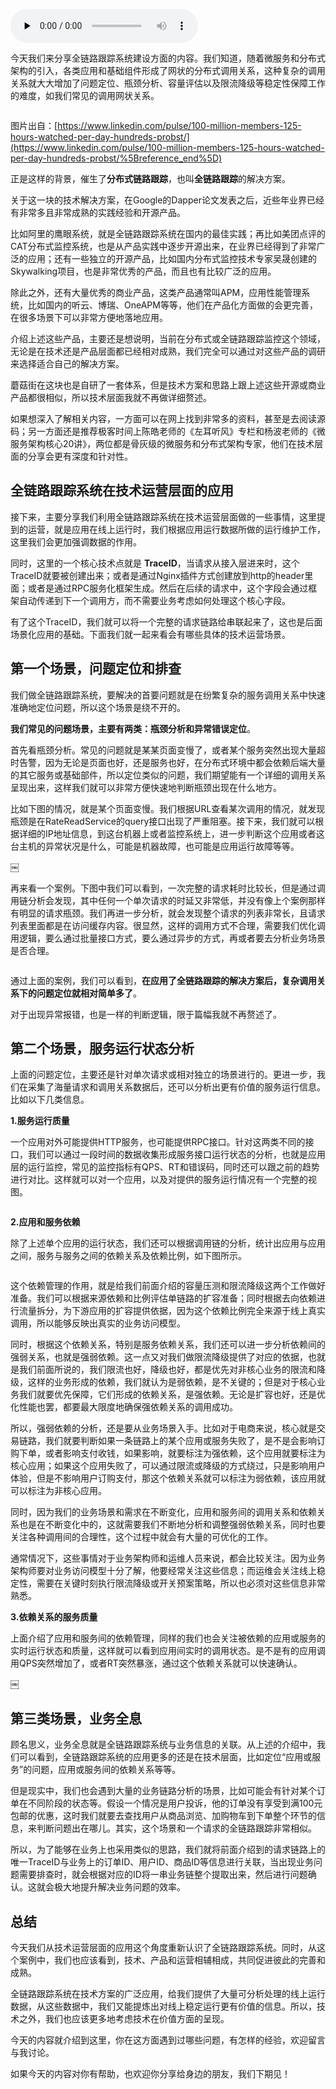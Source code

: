 <audio id="audio" title="26 | 稳定性实践：全链路跟踪系统，技术运营能力的体现" controls="" preload="none"><source id="mp3" src="https://static001.geekbang.org/resource/audio/32/a1/32dd3c428f8bfb3aeab6c4d1c8b3caa1.mp3"></audio>

今天我们来分享全链路跟踪系统建设方面的内容。我们知道，随着微服务和分布式架构的引入，各类应用和基础组件形成了网状的分布式调用关系，这种复杂的调用关系就大大增加了问题定位、瓶颈分析、容量评估以及限流降级等稳定性保障工作的难度，如我们常见的调用网状关系。

<img src="https://static001.geekbang.org/resource/image/4c/f6/4c034ffe82db8509f252218f632ec2f6.png" alt="" />

图片出自：[https://www.linkedin.com/pulse/100-million-members-125-hours-watched-per-day-hundreds-probst/](https://www.linkedin.com/pulse/100-million-members-125-hours-watched-per-day-hundreds-probst/%5Breference_end%5D)

正是这样的背景，催生了**分布式链路跟踪**，也叫**全链路跟踪**的解决方案。

关于这一块的技术解决方案，在Google的Dapper论文发表之后，近些年业界已经有非常多且非常成熟的实践经验和开源产品。

比如阿里的鹰眼系统，就是全链路跟踪系统在国内的最佳实践；再比如美团点评的CAT分布式监控系统，也是从产品实践中逐步开源出来，在业界已经得到了非常广泛的应用；还有一些独立的开源产品，比如国内分布式监控技术专家吴晟创建的Skywalking项目，也是非常优秀的产品，而且也有比较广泛的应用。

除此之外，还有大量优秀的商业产品，这类产品通常叫APM，应用性能管理系统，比如国内的听云、博瑞、OneAPM等等，他们在产品化方面做的会更完善，在很多场景下可以非常方便地落地应用。

介绍上述这些产品，主要还是想说明，当前在分布式或全链路跟踪监控这个领域，无论是在技术还是产品层面都已经相对成熟，我们完全可以通过对这些产品的调研来选择适合自己的解决方案。

蘑菇街在这块也是自研了一套体系，但是技术方案和思路上跟上述这些开源或商业产品都很相似，所以技术层面我就不再做详细赘述。

如果想深入了解相关内容，一方面可以在网上找到非常多的资料，甚至是去阅读源码；另一方面还是推荐极客时间上陈皓老师的《左耳听风》专栏和杨波老师的《微服务架构核心20讲》，两位都是骨灰级的微服务和分布式架构专家，他们在技术层面的分享会更有深度和针对性。

## 全链路跟踪系统在技术运营层面的应用

接下来，主要分享我们利用全链路跟踪系统在技术运营层面做的一些事情，这里提到的运营，就是应用在线上运行时，我们根据应用运行数据所做的运行维护工作，这里我们会更加强调数据的作用。

同时，这里的一个核心技术点就是 **TraceID**，当请求从接入层进来时，这个TraceID就要被创建出来；或者是通过Nginx插件方式创建放到http的header里面；或者是通过RPC服务化框架生成。然后在后续的请求中，这个字段会通过框架自动传递到下一个调用方，而不需要业务考虑如何处理这个核心字段。

有了这个TraceID，我们就可以将一个完整的请求链路给串联起来了，这也是后面场景化应用的基础。下面我们就一起来看会有哪些具体的技术运营场景。

## **第一个场景，问题定位和排查**

我们做全链路跟踪系统，要解决的首要问题就是在纷繁复杂的服务调用关系中快速准确地定位问题，所以这个场景是绕不开的。

**我们常见的问题场景，主要有两类：瓶颈分析和异常错误定位**。

首先看瓶颈分析。常见的问题就是某某页面变慢了，或者某个服务突然出现大量超时告警，因为无论是页面也好，还是服务也好，在分布式环境中都会依赖后端大量的其它服务或基础部件，所以定位类似的问题，我们期望能有一个详细的调用关系呈现出来，这样我们就可以非常方便快速地判断瓶颈出现在什么地方。

比如下图的情况，就是某个页面变慢。我们根据URL查看某次调用的情况，就发现瓶颈是在RateReadService的query接口出现了严重阻塞。接下来，我们就可以根据详细的IP地址信息，到这台机器上或者监控系统上，进一步判断这个应用或者这台主机的异常状况是什么，可能是机器故障，也可能是应用运行故障等等。

￼<img src="https://static001.geekbang.org/resource/image/9f/37/9f4ebfd7abe8f1ee76c978492c37ca37.jpeg" alt="" />

再来看一个案例。下图中我们可以看到，一次完整的请求耗时比较长，但是通过调用链分析会发现，其中任何一个单次请求的时延又非常低，并没有像上个案例那样有明显的请求瓶颈。我们再进一步分析，就会发现整个请求的列表非常长，且请求列表里面都是在访问缓存内容。很显然，这样的调用方式不合理，需要我们优化调用逻辑，要么通过批量接口方式，要么通过异步的方式，再或者要去分析业务场景是否合理。

<img src="https://static001.geekbang.org/resource/image/af/23/affe0cc8c37b7c84b94f85000deecf23.jpeg" alt="" />

通过上面的案例，我们可以看到，**在应用了全链路跟踪的解决方案后，复杂调用关系下的问题定位就相对简单多了**。

对于出现异常报错，也是一样的判断逻辑，限于篇幅我就不再赘述了。

## **第二个场景，服务运行状态分析**

上面的问题定位，主要还是针对单次请求或相对独立的场景进行的。更进一步，我们在采集了海量请求和调用关系数据后，还可以分析出更有价值的服务运行信息。比如以下几类信息。

**1.服务运行质量**

一个应用对外可能提供HTTP服务，也可能提供RPC接口。针对这两类不同的接口，我们可以通过一段时间的数据收集形成服务接口运行状态的分析，也就是应用层的运行监控，常见的监控指标有QPS、RT和错误码，同时还可以跟之前的趋势进行对比。这样就可以对一个应用，以及对提供的服务运行情况有一个完整的视图。

<img src="https://static001.geekbang.org/resource/image/7f/2e/7f0897395183ca37b613ab76071ccc2e.png" alt="" />

**2.应用和服务依赖**

除了上述单个应用的运行状态，我们还可以根据调用链的分析，统计出应用与应用之间，服务与服务之间的依赖关系及依赖比例，如下图所示。

<img src="https://static001.geekbang.org/resource/image/a7/97/a74dc9de0192d01e732f8e3d6b2db797.png" alt="" />

这个依赖管理的作用，就是给我们前面介绍的容量压测和限流降级这两个工作做好准备。我们可以根据来源依赖和比例评估单链路的扩容准备；同时根据去向依赖进行流量拆分，为下游应用的扩容提供依据，因为这个依赖比例完全来源于线上真实调用，所以能够反映出真实的业务访问模型。

同时，根据这个依赖关系，特别是服务依赖关系，我们还可以进一步分析依赖间的强弱关系，也就是强弱依赖。这一点又对我们做限流降级提供了对应的依据，也就是我们前面所说的，我们限流也好，降级也好，都是优先对非核心业务的限流和降级，这样的业务形成的依赖，我们就认为是弱依赖，是不关键的；但是对于核心业务我们就要优先保障，它们形成的依赖关系，是强依赖。无论是扩容也好，还是优化性能也罢，都要最大限度地确保强依赖关系的调用成功。

所以，强弱依赖的分析，还是要从业务场景入手。比如对于电商来说，核心就是交易链路，我们就要判断如果一条链路上的某个应用或服务失败了，是不是会影响订购下单，或者影响支付收钱，如果影响，就要标注为强依赖，这个应用就要标注为核心应用；如果这个应用失败了，可以通过限流或降级的方式绕过，只是影响用户体验，但是不影响用户订购支付，那这个依赖关系就可以标注为弱依赖，该应用就可以标注为非核心应用。

同时，因为我们的业务场景和需求在不断变化，应用和服务间的调用关系和依赖关系也是在不断变化中的，这就需要我们不断地分析和调整强弱依赖关系，同时也要关注各种调用间的合理性，这个过程中就会有大量的可优化的工作。

通常情况下，这些事情对于业务架构师和运维人员来说，都会比较关注。因为业务架构师要对业务访问模型十分了解，他要经常关注这些信息；而运维会关注线上稳定性，需要在关键时刻执行限流降级或开关预案策略，所以也必须对这些信息非常熟悉。

**3.依赖关系的服务质量**

上面介绍了应用和服务间的依赖管理，同样的我们也会关注被依赖的应用或服务的实时运行状态和质量，这样就可以看到应用间实时的调用状态。是不是有的应用调用QPS突然增加了，或者RT突然暴涨，通过这个依赖关系就可以快速确认。

￼<img src="https://static001.geekbang.org/resource/image/89/f3/89c3973e1b582c052c1df6387184def3.png" alt="" />

## **第三类场景，业务全息**

顾名思义，业务全息就是全链路跟踪系统与业务信息的关联。从上述的介绍中，我们可以看到，全链路跟踪系统的应用更多的还是在技术层面，比如定位“应用或服务”的问题，应用或服务间的依赖关系等等。

但是现实中，我们也会遇到大量的业务链路分析的场景，比如可能会有针对某个订单在不同阶段的状态等。假设一个情况是用户投诉，他的订单没有享受到满100元包邮的优惠，这时我们就要去查找用户从商品浏览、加购物车到下单整个环节的信息，来判断问题出在哪儿。其实，这个场景和一个请求的全链路跟踪非常相似。

所以，为了能够在业务上也采用类似的思路，我们就将前面介绍到的请求链路上的唯一TraceID与业务上的订单ID、用户ID、商品ID等信息进行关联，当出现业务问题需要排查时，就会根据对应的ID将一串业务链整个提取出来，然后进行问题确认。这就会极大地提升解决业务问题的效率。

## 总结

今天我们从技术运营层面的应用这个角度重新认识了全链路跟踪系统。同时，从这个案例中，我们也应该看到，技术、产品和运营相辅相成，共同促进彼此的完善和成熟。

全链路跟踪系统在技术方案的广泛应用，给我们提供了大量可分析处理的线上运行数据，从这些数据中，我们又能提炼出对线上稳定运行更有价值的信息。所以，技术之外，我们也应该更多地考虑技术在价值方面的呈现。

今天的内容就介绍到这里，你在这方面遇到过哪些问题，有怎样的经验，欢迎留言与我讨论。

如果今天的内容对你有帮助，也欢迎你分享给身边的朋友，我们下期见！


